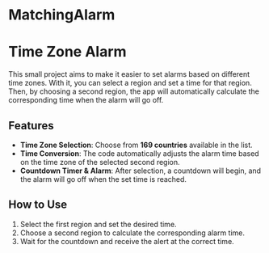 ﻿# MatchingAlarm
# Time Zone Alarm  

This small project aims to make it easier to set alarms based on different time zones. With it, you can select a region and set a time for that region. Then, by choosing a second region, the app will automatically calculate the corresponding time when the alarm will go off.  

## Features  

- **Time Zone Selection**: Choose from **169 countries** available in the list.  
- **Time Conversion**: The code automatically adjusts the alarm time based on the time zone of the selected second region.  
- **Countdown Timer & Alarm**: After selection, a countdown will begin, and the alarm will go off when the set time is reached.  

## How to Use  

1. Select the first region and set the desired time.  
2. Choose a second region to calculate the corresponding alarm time.  
3. Wait for the countdown and receive the alert at the correct time.  
